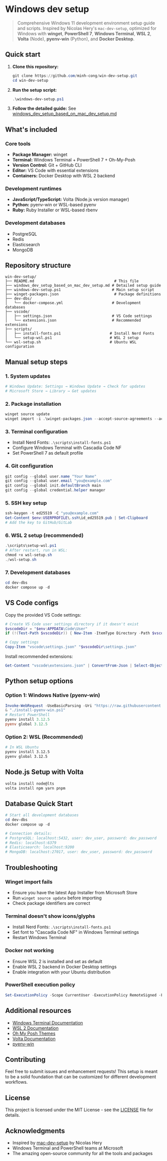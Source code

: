 # Windows dev setup

> Comprehensive Windows 11 development environment setup guide and scripts. Inspired by Nicolas Hery's `mac-dev-setup`, optimized for Windows with **winget**, **PowerShell 7**, **Windows Terminal**, **WSL 2**, **Volta** (Node), **pyenv-win** (Python), and **Docker Desktop**.

## Quick start

1. **Clone this repository:**
   ```powershell
   git clone https://github.com/minh-cong/win-dev-setup.git
   cd win-dev-setup
   ```

2. **Run the setup script:**
   ```powershell
   .\windows-dev-setup.ps1
   ```

3. **Follow the detailed guide:** See [windows_dev_setup_based_on_mac_dev_setup.md](./windows_dev_setup_based_on_mac_dev_setup.md)

## What's included

### Core tools
- **Package Manager:** winget
- **Terminal:** Windows Terminal + PowerShell 7 + Oh-My-Posh
- **Version Control:** Git + GitHub CLI
- **Editor:** VS Code with essential extensions
- **Containers:** Docker Desktop with WSL 2 backend

### Development runtimes
- **JavaScript/TypeScript:** Volta (Node.js version manager)
- **Python:** pyenv-win or WSL-based pyenv
- **Ruby:** Ruby Installer or WSL-based rbenv

### Development databases
- PostgreSQL
- Redis
- Elasticsearch
- MongoDB

## Repository structure

```
win-dev-setup/
├── README.md                                    # This file
├── windows_dev_setup_based_on_mac_dev_setup.md # Detailed setup guide
├── windows-dev-setup.ps1                       # Main setup script
├── winget-packages.json                         # Package definitions
├── dev-dbs/
│   └── docker-compose.yml                      # Development databases
├── vscode/
│   ├── settings.json                           # VS Code settings
│   └── extensions.json                         # Recommended extensions
├── scripts/
│   ├── install-fonts.ps1                      # Install Nerd Fonts
│   └── setup-wsl.ps1                          # WSL 2 setup
└── wsl-setup.sh                               # Ubuntu WSL configuration
```

## Manual setup steps

### 1. System updates
```powershell
# Windows Update: Settings → Windows Update → Check for updates
# Microsoft Store → Library → Get updates
```

### 2. Package installation
```powershell
winget source update
winget import -i .\winget-packages.json --accept-source-agreements --accept-package-agreements --silent
```

### 3. Terminal configuration
- Install Nerd Fonts: `.\scripts\install-fonts.ps1`
- Configure Windows Terminal with Cascadia Code NF
- Set PowerShell 7 as default profile

### 4. Git configuration
```powershell
git config --global user.name "Your Name"
git config --global user.email "you@example.com"
git config --global init.defaultBranch main
git config --global credential.helper manager
```

### 5. SSH key setup
```powershell
ssh-keygen -t ed25519 -C "you@example.com"
Get-Content $env:USERPROFILE\.ssh\id_ed25519.pub | Set-Clipboard
# Add the key to GitHub/GitLab
```

### 6. WSL 2 setup (recommended)
```powershell
.\scripts\setup-wsl.ps1
# After restart, run in WSL:
chmod +x wsl-setup.sh
./wsl-setup.sh
```

### 7. Development databases
```powershell
cd dev-dbs
docker compose up -d
```

## VS Code configs

Copy the provided VS Code settings:
```powershell
# Create VS Code user settings directory if it doesn't exist
$vscodeDir = "$env:APPDATA\Code\User"
if (!(Test-Path $vscodeDir)) { New-Item -ItemType Directory -Path $vscodeDir -Force }

# Copy settings
Copy-Item "vscode\settings.json" "$vscodeDir\settings.json"
```

Install recommended extensions:
```powershell
Get-Content "vscode\extensions.json" | ConvertFrom-Json | Select-Object -ExpandProperty recommendations | ForEach-Object { code --install-extension $_ }
```

## Python setup options

### Option 1: Windows Native (pyenv-win)
```powershell
Invoke-WebRequest -UseBasicParsing -Uri "https://raw.githubusercontent.com/pyenv-win/pyenv-win/master/pyenv-win/install-pyenv-win.ps1" -OutFile "./install-pyenv-win.ps1"
& "./install-pyenv-win.ps1"
# Restart PowerShell
pyenv install 3.12.5
pyenv global 3.12.5
```

### Option 2: WSL (Recommended)
```bash
# In WSL Ubuntu
pyenv install 3.12.5
pyenv global 3.12.5
```

## Node.js Setup with Volta
```powershell
volta install node@lts
volta install npm yarn pnpm
```

## Database Quick Start
```powershell
# Start all development databases
cd dev-dbs
docker compose up -d

# Connection details:
# PostgreSQL: localhost:5432, user: dev_user, password: dev_password
# Redis: localhost:6379
# Elasticsearch: localhost:9200
# MongoDB: localhost:27017, user: dev_user, password: dev_password
```

## Troubleshooting

### Winget import fails
- Ensure you have the latest App Installer from Microsoft Store
- Run `winget source update` before importing
- Check package identifiers are correct

### Terminal doesn't show icons/glyphs
- Install Nerd Fonts: `.\scripts\install-fonts.ps1`
- Set font to "Cascadia Code NF" in Windows Terminal settings
- Restart Windows Terminal

### Docker not working
- Ensure WSL 2 is installed and set as default
- Enable WSL 2 backend in Docker Desktop settings
- Enable integration with your Ubuntu distribution

### PowerShell execution policy
```powershell
Set-ExecutionPolicy -Scope CurrentUser -ExecutionPolicy RemoteSigned -Force
```

## Additional resources

- [Windows Terminal Documentation](https://docs.microsoft.com/en-us/windows/terminal/)
- [WSL 2 Documentation](https://docs.microsoft.com/en-us/windows/wsl/)
- [Oh My Posh Themes](https://ohmyposh.dev/docs/themes)
- [Volta Documentation](https://volta.sh/)
- [pyenv-win](https://github.com/pyenv-win/pyenv-win)

## Contributing

Feel free to submit issues and enhancement requests! This setup is meant to be a solid foundation that can be customized for different development workflows.

## License

This project is licensed under the MIT License - see the [LICENSE](LICENSE) file for details.

## Acknowledgments

- Inspired by [mac-dev-setup](https://github.com/nicolashery/mac-dev-setup) by Nicolas Hery
- Windows Terminal and PowerShell teams at Microsoft
- The amazing open-source community for all the tools and packages
